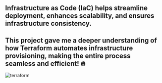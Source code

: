 
## Infrastructure as Code (IaC) helps streamline deployment, enhances scalability, and ensures infrastructure consistency.

## This project gave me a deeper understanding of how Terraform automates infrastructure provisioning, making the entire process seamless and efficient! 🔥

![terraform](https://github.com/user-attachments/assets/4610be35-9965-49b1-b0b0-4d2b412814ed)

